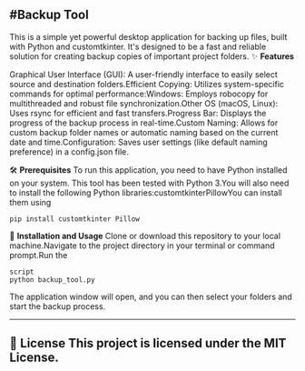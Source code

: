 #Backup Tool
---
This is a simple yet powerful desktop application for backing up files, built with Python and customtkinter. It's designed to be a fast and reliable solution for creating backup copies of important project folders.
✨ **Features**

Graphical User Interface (GUI): A user-friendly interface to easily select source and destination folders.Efficient Copying: Utilizes system-specific commands for optimal performance:Windows: Employs robocopy for multithreaded and robust file synchronization.Other OS (macOS, Linux): Uses rsync for efficient and fast transfers.Progress Bar: Displays the progress of the backup process in real-time.Custom Naming: Allows for custom backup folder names or automatic naming based on the current date and time.Configuration: Saves user settings (like default naming preference) in a config.json file.

🛠️ **Prerequisites**
To run this application, you need to have Python installed on your system. This tool has been tested with Python 3.You will also need to install the following Python libraries:customtkinterPillowYou can install them using 
```pip
pip install customtkinter Pillow
```

🚀 **Installation and Usage**
Clone or download this repository to your local machine.Navigate to the project directory in your terminal or command prompt.Run the 
```
script
python backup_tool.py
```
The application window will open, and you can then select your folders and start the backup process.

---
📄 **License**
This project is licensed under the MIT License.
---
